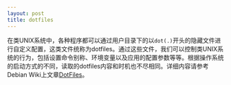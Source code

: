 ```yaml
---
layout: post
title: dotfiles
---
```

在类UNIX系统中，各种程序都可以通过用户目录下的以`dot(.)`开头的隐藏文件进行自定义配置，这类文件统称为dotfiles。通过这些文件，我们可以控制类UNIX系统的行为，包括设置命令别称、环境变量以及应用的配置参数等等。根据操作系统的启动方式的不同，读取的dotfiles内容和时机也不尽相同。详细内容请参考Debian Wiki上文章[DotFiles](https://wiki.debian.org/DotFiles)。
